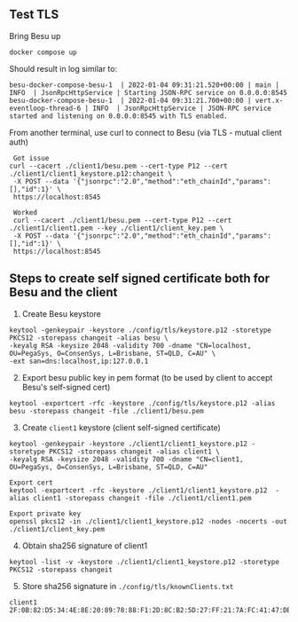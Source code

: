 ## Test TLS

Bring Besu up
~~~
docker compose up
~~~

Should result in log similar to:
~~~
besu-docker-compose-besu-1  | 2022-01-04 09:31:21.520+00:00 | main | INFO  | JsonRpcHttpService | Starting JSON-RPC service on 0.0.0.0:8545
besu-docker-compose-besu-1  | 2022-01-04 09:31:21.700+00:00 | vert.x-eventloop-thread-6 | INFO  | JsonRpcHttpService | JSON-RPC service started and listening on 0.0.0.0:8545 with TLS enabled.
~~~

From another terminal, use curl to connect to Besu (via TLS - mutual client auth)
~~~
 Got issue
curl --cacert ./client1/besu.pem --cert-type P12 --cert ./client1/client1_keystore.p12:changeit \
 -X POST --data '{"jsonrpc":"2.0","method":"eth_chainId","params":[],"id":1}' \
 https://localhost:8545
 
 Worked
 curl --cacert ./client1/besu.pem --cert-type P12 --cert ./client1/client1.pem --key ./client1/client_key.pem \
 -X POST --data '{"jsonrpc":"2.0","method":"eth_chainId","params":[],"id":1}' \
 https://localhost:8545
 ~~~

## Steps to create self signed certificate both for Besu and the client

1. Create Besu keystore

~~~
keytool -genkeypair -keystore ./config/tls/keystore.p12 -storetype PKCS12 -storepass changeit -alias besu \
-keyalg RSA -keysize 2048 -validity 700 -dname "CN=localhost, OU=PegaSys, O=ConsenSys, L=Brisbane, ST=QLD, C=AU" \
-ext san=dns:localhost,ip:127.0.0.1
~~~

2. Export besu public key in pem format (to be used by client to accept Besu's self-signed cert)
~~~
keytool -exportcert -rfc -keystore ./config/tls/keystore.p12 -alias besu -storepass changeit -file ./client1/besu.pem
~~~

3. Create `client1` keystore (client self-signed certificate)

~~~
keytool -genkeypair -keystore ./client1/client1_keystore.p12 -storetype PKCS12 -storepass changeit -alias client1 \
-keyalg RSA -keysize 2048 -validity 700 -dname "CN=client1, OU=PegaSys, O=ConsenSys, L=Brisbane, ST=QLD, C=AU"

Export cert
keytool -exportcert -rfc -keystore ./client1/client1_keystore.p12  -alias client1 -storepass changeit -file ./client1/client1.pem

Export private key
openssl pkcs12 -in ./client1/client1_keystore.p12 -nodes -nocerts -out ./client1/client_key.pem
~~~

4. Obtain sha256 signature of client1
~~~
keytool -list -v -keystore ./client1/client1_keystore.p12 -storetype PKCS12 -storepass changeit
~~~

5. Store sha256 signature in `./config/tls/knownClients.txt`
~~~
client1 2F:0B:82:D5:34:4E:8E:20:89:78:88:F1:2D:8C:B2:5D:27:FF:21:7A:FC:41:47:DB:9B:97:95:F1:8E:C5:6E:13
~~~
